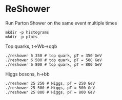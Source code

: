 # ReShower
Run Parton Shower on the same event multiple times

```
mkdir -p histograms
mkdir -p plots
```

Top quarks, t->Wb->qqb
```
./reshower 6 350 # top quark, pT = 350 GeV
./reshower 6 500 # top quark, pT = 500 GeV
./reshower 6 800 # top quark, pT = 800 GeV
```

Higgs bosons, h->bb
```
./reshower 25 250 # Higgs, pT = 250 GeV
./reshower 25 500 # Higgs, pT = 500 GeV
./reshower 25 800 # Higgs, pT = 800 GeV
```
